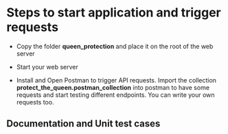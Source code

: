 # Steps to start application and trigger requests

- Copy the folder **queen_protection** and place it on the root of the web server

- Start your web server

- Install and Open Postman to trigger API requests. Import the collection **protect_the_queen.postman_collection** into postman to have some requests and start testing different endpoints. You can write your own requests too.


## Documentation and Unit test cases
